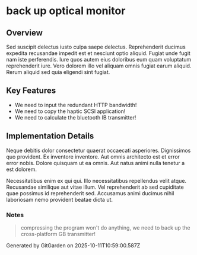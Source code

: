 # back up optical monitor

## Overview
Sed suscipit delectus iusto culpa saepe delectus. Reprehenderit ducimus expedita recusandae impedit est et nesciunt optio aliquid. Fugiat unde fugit nam iste perferendis. Iure quos autem eius doloribus eum quam voluptatum reprehenderit iure. Vero dolorem illo vel aliquam omnis fugiat earum aliquid. Rerum aliquid sed quia eligendi sint fugiat.

## Key Features
- We need to input the redundant HTTP bandwidth!
- We need to copy the haptic SCSI application!
- We need to calculate the bluetooth IB transmitter!

## Implementation Details
Neque debitis dolor consectetur quaerat occaecati asperiores. Dignissimos quo provident. Ex inventore inventore. Aut omnis architecto est et error error nobis. Dolore quisquam ut ea omnis. Aut natus animi nulla tenetur a est dolorem.
 Necessitatibus enim ex qui qui. Illo necessitatibus repellendus velit atque. Recusandae similique aut vitae illum. Vel reprehenderit ab sed cupiditate quae possimus id reprehenderit sed. Accusamus animi ducimus nihil laboriosam nemo provident beatae dicta ut.

### Notes
> compressing the program won't do anything, we need to back up the cross-platform GB transmitter!

Generated by GitGarden on 2025-10-11T10:59:00.587Z